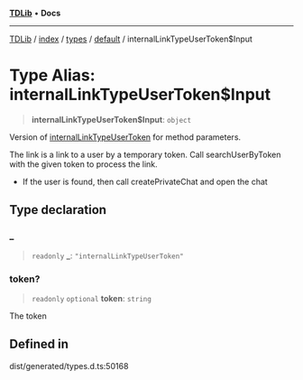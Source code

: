 [**TDLib**](../../../../../../README.md) • **Docs**

***

[TDLib](../../../../../../modules.md) / [index](../../../../../README.md) / [types](../../../README.md) / [default](../README.md) / internalLinkTypeUserToken$Input

# Type Alias: internalLinkTypeUserToken$Input

> **internalLinkTypeUserToken$Input**: `object`

Version of [internalLinkTypeUserToken](internalLinkTypeUserToken.md) for method parameters.

The link is a link to a user by a temporary token. Call searchUserByToken with the given token to process the link.

- If the user is found, then call createPrivateChat and open the chat

## Type declaration

### \_

> `readonly` **\_**: `"internalLinkTypeUserToken"`

### token?

> `readonly` `optional` **token**: `string`

The token

## Defined in

dist/generated/types.d.ts:50168
